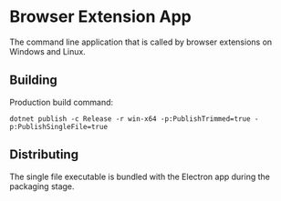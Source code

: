 # Browser Extension App
The command line application that is called by browser extensions on Windows and Linux.
## Building
Production build command:

    dotnet publish -c Release -r win-x64 -p:PublishTrimmed=true -p:PublishSingleFile=true
## Distributing
The single file executable is bundled with the Electron app during the packaging stage.